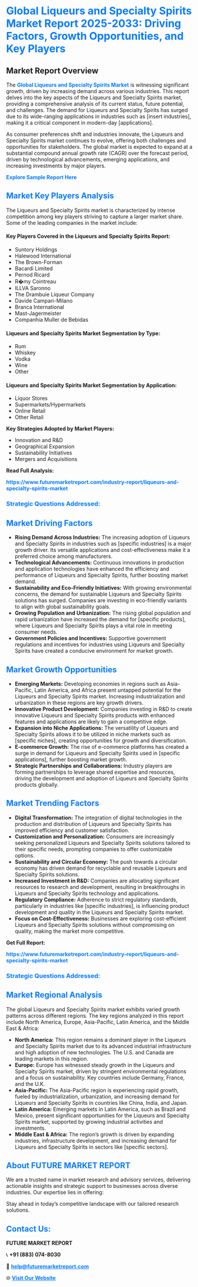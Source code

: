 <h1 style="color: #007BFF;">Global Liqueurs and Specialty Spirits Market Report 2025-2033: Driving Factors, Growth Opportunities, and Key Players</h1>

<section id="overview">
<h2>Market Report Overview</h2>
<p>The <a href="https://www.futuremarketreport.com/industry-report/liqueurs-and-specialty-spirits-market" style="color: #007BFF; text-decoration: none;"><strong>Global Liqueurs and Specialty Spirits Market</strong></a> is witnessing significant growth, driven by increasing demand across various industries. This report delves into the key aspects of the Liqueurs and Specialty Spirits market, providing a comprehensive analysis of its current status, future potential, and challenges. The demand for Liqueurs and Specialty Spirits has surged due to its wide-ranging applications in industries such as [insert industries], making it a critical component in modern-day [applications].</p>
<p>As consumer preferences shift and industries innovate, the Liqueurs and Specialty Spirits market continues to evolve, offering both challenges and opportunities for stakeholders. The global market is expected to expand at a substantial compound annual growth rate (CAGR) over the forecast period, driven by technological advancements, emerging applications, and increasing investments by major players.</p>
</section>

<section id="overview">
<p><a href="https://www.futuremarketreport.com/request-sample/reportId=104431" style="color: #007BFF; text-decoration: none;"><strong>Explore Sample Report Here</strong></a></p>
</section>

<section id="key-players">
<h2 style="color: #007BFF;">Market Key Players Analysis</h2>
<p>The Liqueurs and Specialty Spirits market is characterized by intense competition among key players striving to capture a larger market share. Some of the leading companies in the market include:</p>
<h4>Key Players Covered in the Liqueurs and Specialty Spirits Report:</h4>
<ul><li>Suntory Holdings</li><li>Halewood International</li><li>The Brown-Forman</li><li>Bacardi Limited</li><li>Pernod Ricard</li><li>R�my Cointreau</li><li>ILLVA Saronno</li><li>The Drambuie Liqueur Company</li><li>Davide Campari-Milano</li><li>Branca International</li><li>Mast-Jagermeister</li><li>Companhia Muller de Bebidas</li></ul>
<h4>Liqueurs and Specialty Spirits Market Segmentation by Type:</h4>
<ul><li>Rum</li><li>Whiskey</li><li>Vodka</li><li>Wine</li><li>Other</li></ul>

<h4>Liqueurs and Specialty Spirits Market Segmentation by Application:</h4>
<ul><li>Liquor Stores</li><li>Supermarkets/Hypermarkets</li><li>Online Retail</li><li>Other Retail</li></ul>
<p><strong>Key Strategies Adopted by Market Players:</strong></p>
<ul>
<li>Innovation and R&D</li>
<li>Geographical Expansion</li>
<li>Sustainability Initiatives</li>
<li>Mergers and Acquisitions</li>
</ul>
</section>

<section>
<p><strong>Read Full Analysis: </strong></p><a href="https://www.futuremarketreport.com/industry-report/liqueurs-and-specialty-spirits-market" style="color: #007BFF; text-decoration: none;"><strong>https://www.futuremarketreport.com/industry-report/liqueurs-and-specialty-spirits-market</strong></a>
<h3 style="color: #007BFF;">Strategic Questions Addressed:</h3>
</section>

<section id="driving-factors">
<h2 style="color: #007BFF;">Market Driving Factors</h2>
<ul>
<li><strong>Rising Demand Across Industries:</strong> The increasing adoption of Liqueurs and Specialty Spirits in industries such as [specific industries] is a major growth driver. Its versatile applications and cost-effectiveness make it a preferred choice among manufacturers.</li>
<li><strong>Technological Advancements:</strong> Continuous innovations in production and application technologies have enhanced the efficiency and performance of Liqueurs and Specialty Spirits, further boosting market demand.</li>
<li><strong>Sustainability and Eco-Friendly Initiatives:</strong> With growing environmental concerns, the demand for sustainable Liqueurs and Specialty Spirits solutions has surged. Companies are investing in eco-friendly variants to align with global sustainability goals.</li>
<li><strong>Growing Population and Urbanization:</strong> The rising global population and rapid urbanization have increased the demand for [specific products], where Liqueurs and Specialty Spirits plays a vital role in meeting consumer needs.</li>
<li><strong>Government Policies and Incentives:</strong> Supportive government regulations and incentives for industries using Liqueurs and Specialty Spirits have created a conducive environment for market growth.</li>
</ul>
</section>

<section id="growth-opportunities">
<h2 style="color: #007BFF;">Market Growth Opportunities</h2>
<ul>
<li><strong>Emerging Markets:</strong> Developing economies in regions such as Asia-Pacific, Latin America, and Africa present untapped potential for the Liqueurs and Specialty Spirits market. Increasing industrialization and urbanization in these regions are key growth drivers.</li>
<li><strong>Innovative Product Development:</strong> Companies investing in R&D to create innovative Liqueurs and Specialty Spirits products with enhanced features and applications are likely to gain a competitive edge.</li>
<li><strong>Expansion into Niche Applications:</strong> The versatility of Liqueurs and Specialty Spirits allows it to be utilized in niche markets such as [specific niches], creating opportunities for growth and diversification.</li>
<li><strong>E-commerce Growth:</strong> The rise of e-commerce platforms has created a surge in demand for Liqueurs and Specialty Spirits used in [specific applications], further boosting market growth.</li>
<li><strong>Strategic Partnerships and Collaborations:</strong> Industry players are forming partnerships to leverage shared expertise and resources, driving the development and adoption of Liqueurs and Specialty Spirits products globally.</li>
</ul>
</section>

<section id="trending-factors">
<h2 style="color: #007BFF;">Market Trending Factors</h2>
<ul>
<li><strong>Digital Transformation:</strong> The integration of digital technologies in the production and distribution of Liqueurs and Specialty Spirits has improved efficiency and customer satisfaction.</li>
<li><strong>Customization and Personalization:</strong> Consumers are increasingly seeking personalized Liqueurs and Specialty Spirits solutions tailored to their specific needs, prompting companies to offer customizable options.</li>
<li><strong>Sustainability and Circular Economy:</strong> The push towards a circular economy has driven demand for recyclable and reusable Liqueurs and Specialty Spirits solutions.</li>
<li><strong>Increased Investment in R&D:</strong> Companies are allocating significant resources to research and development, resulting in breakthroughs in Liqueurs and Specialty Spirits technology and applications.</li>
<li><strong>Regulatory Compliance:</strong> Adherence to strict regulatory standards, particularly in industries like [specific industries], is influencing product development and quality in the Liqueurs and Specialty Spirits market.</li>
<li><strong>Focus on Cost-Effectiveness:</strong> Businesses are exploring cost-efficient Liqueurs and Specialty Spirits solutions without compromising on quality, making the market more competitive.</li>
</ul>
</section>

<section>
<p><strong>Get Full Report: </strong></p><a href="https://www.futuremarketreport.com/industry-report/liqueurs-and-specialty-spirits-market" style="color: #007BFF; text-decoration: none;"><strong>https://www.futuremarketreport.com/industry-report/liqueurs-and-specialty-spirits-market</strong></a>
<h3 style="color: #007BFF;">Strategic Questions Addressed:</h3>
</section>


<section id="regional-analysis">
<h2 style="color: #007BFF;">Market Regional Analysis</h2>
<p>The global Liqueurs and Specialty Spirits market exhibits varied growth patterns across different regions. The key regions analyzed in this report include North America, Europe, Asia-Pacific, Latin America, and the Middle East & Africa:</p>
<ul>
<li><strong>North America:</strong> This region remains a dominant player in the Liqueurs and Specialty Spirits market due to its advanced industrial infrastructure and high adoption of new technologies. The U.S. and Canada are leading markets in this region.</li>
<li><strong>Europe:</strong> Europe has witnessed steady growth in the Liqueurs and Specialty Spirits market, driven by stringent environmental regulations and a focus on sustainability. Key countries include Germany, France, and the U.K.</li>
<li><strong>Asia-Pacific:</strong> The Asia-Pacific region is experiencing rapid growth, fueled by industrialization, urbanization, and increasing demand for Liqueurs and Specialty Spirits in countries like China, India, and Japan.</li>
<li><strong>Latin America:</strong> Emerging markets in Latin America, such as Brazil and Mexico, present significant opportunities for the Liqueurs and Specialty Spirits market, supported by growing industrial activities and investments.</li>
<li><strong>Middle East & Africa:</strong> The region’s growth is driven by expanding industries, infrastructure development, and increasing demand for Liqueurs and Specialty Spirits in sectors like [specific sectors].</li>
</ul>
</section>

<footer>
<h2 style="color: #007BFF;">About FUTURE MARKET REPORT</h2>
<p>We are a trusted name in market research and advisory services, delivering actionable insights and strategic support to businesses across diverse industries. Our expertise lies in offering:</p>

<p>Stay ahead in today’s competitive landscape with our tailored research solutions.</p>

<h2 style="color: #007BFF;">Contact Us:</h2>
<p><strong>FUTURE MARKET REPORT</strong></p>
<p>📞 <strong>+91 (883) 074-8030</strong></p>
<p>📧 <strong><a href="mailto:help@futuremarketreport.com" style="color: #007BFF;">help@futuremarketreport.com</a></strong></p>
<p>🌐 <strong><a href="https://www.futuremarketreport.com/" style="color: #007BFF;">Visit Our Website</a></strong></p>
</footer>